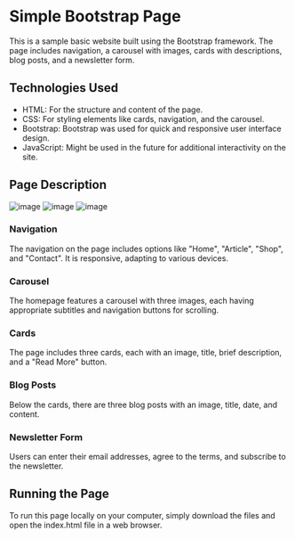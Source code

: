 # Simple Bootstrap Page
This is a sample basic website built using the Bootstrap framework. The page includes navigation, a carousel with images, cards with descriptions, blog posts, and a newsletter form.

## Technologies Used
- HTML: For the structure and content of the page. 
- CSS: For styling elements like cards, navigation, and the carousel. 
- Bootstrap: Bootstrap was used for quick and responsive user interface design. 
- JavaScript: Might be used in the future for additional interactivity on the site. 
## Page Description
![image](https://github.com/konrad-harezlak/simple-bootstrap-page/assets/146349083/b1c6cb72-d5b0-4f83-bbf5-0eacf741d7d5)
![image](https://github.com/konrad-harezlak/simple-bootstrap-page/assets/146349083/495d1cf5-a916-4f3d-8a70-fa667156282a)
![image](https://github.com/konrad-harezlak/simple-bootstrap-page/assets/146349083/866cc98b-6ed8-441b-bda6-92a2403b4ffe)


### Navigation
The navigation on the page includes options like "Home", "Article", "Shop", and "Contact". It is responsive, adapting to various devices.

### Carousel
The homepage features a carousel with three images, each having appropriate subtitles and navigation buttons for scrolling.

### Cards
The page includes three cards, each with an image, title, brief description, and a "Read More" button.

### Blog Posts
Below the cards, there are three blog posts with an image, title, date, and content.

### Newsletter Form
Users can enter their email addresses, agree to the terms, and subscribe to the newsletter.

## Running the Page
To run this page locally on your computer, simply download the files and open the index.html file in a web browser.

